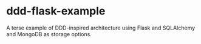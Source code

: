 ddd-flask-example
=================

A terse example of DDD-inspired architecture using Flask and SQLAlchemy and MongoDB as storage options.
